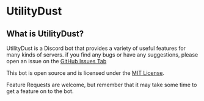 <!-- This is the README for an Open Source Discord Bot [UtilityDust]-->
# UtilityDust

## What is UtilityDust?
UtilityDust is a Discord bot that provides a variety of useful features for many kinds of servers.
if you find any bugs or have any suggestions, please open an issue on the [GitHub Issues Tab](https://github.com/GaryCraft/UtilityDust/issues)

This bot is open source and is licensed under the [MIT License](https://opensource.org/licenses/MIT).

Feature Requests are welcome, but remember that it may take some time to get a feature on to the bot.